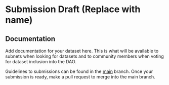 # Submission Draft (Replace with name)

## Documentation

Add documentation for your dataset here. This is what will be available to subnets when looking for datasets and to community members when voting for dataset inclusion into the DAO.

Guidelines to submissions can be found in the [main](https://github.com/jackurius/QuantumDataDAO/tree/main) branch. Once your submission is ready, make a pull request to merge into the main branch. 